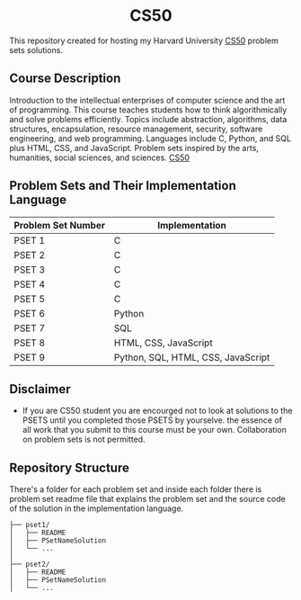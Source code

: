 
<h1 align="center"> CS50 </h1>

This repository created for hosting my Harvard University <a href="https://cs50.harvard.edu/x/2021/">CS50</a> problem sets solutions.
 
## Course Description
Introduction to the intellectual enterprises of computer science and the art of programming. This course teaches students how to think algorithmically and solve problems efficiently. Topics include abstraction, algorithms, data structures, encapsulation, resource management, security, software engineering, and web programming. Languages include C, Python, and SQL plus HTML, CSS, and JavaScript. Problem sets inspired by the arts, humanities, social sciences, and sciences. <a href="https://cs50.harvard.edu/x/2021/">CS50</a>

## Problem Sets and Their Implementation Language

| Problem Set Number | Implementation |
|--|--|
| PSET 1 | C |
| PSET 2 | C |
| PSET 3 | C |
| PSET 4 | C |
| PSET 5 | C |
| PSET 6 | Python |
| PSET 7 | SQL |
| PSET 8 | HTML, CSS, JavaScript |
| PSET 9 | Python, SQL, HTML, CSS, JavaScript |




## Disclaimer

- If you are CS50 student you are encourged not to look at solutions to the PSETS until you completed those PSETS by yourselve. the essence of all work that you submit to this course must be your own. Collaboration on problem sets is not permitted.


## Repository Structure

There's a folder for each problem set and inside each folder there is problem set readme file that explains the problem set and the source code of the solution in the implementation language.

```ascii
├── pset1/
│   ├── README
│   ├── PSetNameSolution
│   └── ...
│
├── pset2/
│   ├── README
│   ├── PSetNameSolution
│   └── ...
```
